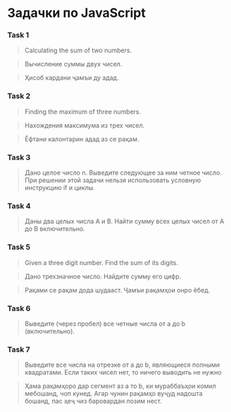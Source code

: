 # Задачки по JavaScript

### Task 1
> Calculating the sum of two numbers.

> Вычисление суммы двух чисел.

> Ҳисоб кардани ҷамъи ду адад.

### Task 2

> Finding the maximum of three numbers.

> Нахождения максимума из трех чисел.

> Ёфтани калонтарин адад аз се рақам.

### Task 3
> Дано целое число n. Выведите следующее за 
> ним четное число. При решении этой задачи нельзя использовать 
> условную инструкцию if и циклы. 

### Task 4
> Даны два целых числа A и B. 
Найти сумму всех целых чисел от A до B включительно.

### Task 5
> Given a three digit number. Find the sum of its digits.

> Дано трехзначное число. Найдите сумму его цифр.

> Рақами се рақам дода шудааст. Ҷамъи рақамҳои онро ёбед.

### Task 6
>Выведите (через пробел) все четные числа от a до b 
(включительно).

### Task 7
>Выведите все числа на отрезке от a до b, являющиеся полными 
квадратами. Если таких чисел нет, то ничего выводить не нужно

>Ҳама рақамҳоро дар сегмент аз а то b, ки мураббаъҳои комил
мебошанд, чоп кунед. Агар чунин рақамҳо вуҷуд надошта
бошанд, пас ҳеҷ чиз баровардан лозим нест.